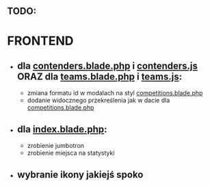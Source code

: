 ## TODO:

# FRONTEND
- ## dla [contenders.blade.php]("./resources/views/contenders.blade.php") i [contenders.js]("./public/js/contenders.js") ORAZ dla [teams.blade.php]("./resources/views/teams.blade.php") i [teams.js]("./public/js/teams.js"):
  - zmiana formatu id w modalach na styl [competitions.blade.php]("./resources/views/competitions.blade.php")
  - dodanie widocznego przekreślenia jak w dacie dla [competitions.blade.php]("./resources/views/competitions.blade.php")
  
- ## dla [index.blade.php]("./resources/views/index.blade.php"):
  - zrobienie jumbotron
  - zrobienie miejsca na statystyki

- ## wybranie ikony jakiejś spoko